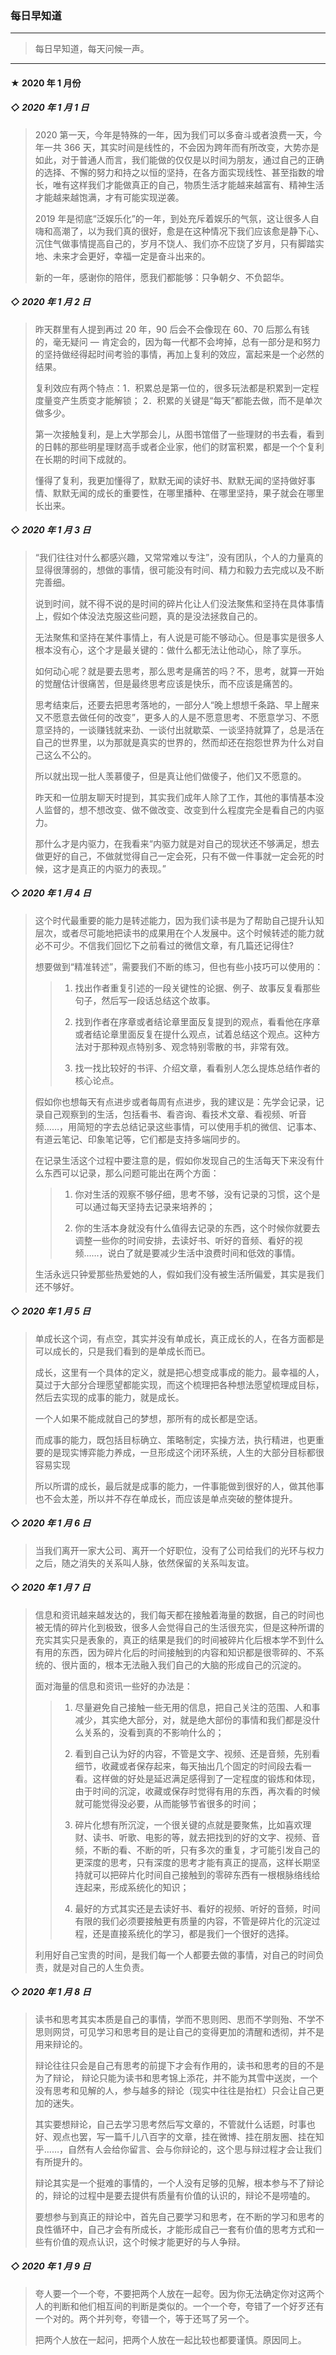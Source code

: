 ### 每日早知道

---
> 每日早知道，每天问候一声。
---

#### ★ 2020 年 1 月份

##### ◇ 2020 年 1 月 1 日

> 2020 第一天，今年是特殊的一年，因为我们可以多奋斗或者浪费一天，今年一共 366 天，其实时间是线性的，不会因为跨年而有所改变，大势亦是如此，对于普通人而言，我们能做的仅仅是以时间为朋友，通过自己的正确的选择、不懈的努力和持之以恒的坚持，在各方面实现线性、甚至指数的增长，唯有这样我们才能做真正的自己，物质生活才能越来越富有、精神生活才能越来越饱满，才有可能实现逆袭。
>
> 2019 年是彻底“泛娱乐化”的一年，到处充斥着娱乐的气氛，这让很多人自嗨和高潮了，以为我们真的很好，愈是在这种情况下我们应该愈是静下心、沉住气做事情提高自己的，岁月不饶人、我们亦不应饶了岁月，只有脚踏实地、未来才会更好，幸福一定是奋斗出来的。
>
> 新的一年，感谢你的陪伴，愿我们都能够：只争朝夕、不负韶华。


##### ◇ 2020 年 1 月 2 日
> 昨天群里有人提到再过 20 年，90 后会不会像现在 60、70 后那么有钱的，毫无疑问 — 肯定会的，因为每一代都不会垮掉，总有一部分是和努力的坚持做经得起时间考验的事情，再加上复利的效应，富起来是一个必然的结果。
>
> 复利效应有两个特点：1．积累总是第一位的，很多玩法都是积累到一定程度量变产生质变才能解锁； 2．积累的关键是“每天”都能去做，而不是单次做多少。
>
> 第一次接触复利，是上大学那会儿，从图书馆借了一些理财的书去看，看到的日韩的那些明星理财高手或者企业家，他们的财富积累，都是一个个复利在长期的时间下成就的。
>
> 懂得了复利，我更加懂得了，默默无闻的读好书、默默无闻的坚持做好事情、默默无闻的成长的重要性，在哪里播种、在哪里坚持，果子就会在哪里长出来。

##### ◇ 2020 年 1 月 3 日
> “我们往往对什么都感兴趣，又常常难以专注”，没有团队，个人的力量真的显得很薄弱的，想做的事情，很可能没有时间、精力和毅力去完成以及不断完善细。
>
> 说到时间，就不得不说的是时间的碎片化让人们没法聚焦和坚持在具体事情上，假如个体没法克服这些问题，真的是没法拯救自己的。
>
> 无法聚焦和坚持在某件事情上，有人说是可能不够动心。但是事实是很多人根本没有心，这个才是最关键的：做什么都无法让他动心，除了享乐。
>
> 如何动心呢？就是要去思考，那么思考是痛苦的吗？不，思考，就算一开始的觉醒估计很痛苦，但是最终思考应该是快乐，而不应该是痛苦的。
>
> 思考结束后，还要去把思考落地的，一部分人“晚上想想千条路、早上醒来又不愿意去做任何的改变”，更多人的人是不愿意思考、不愿意学习、不愿意坚持的，一谈赚钱就来劲、一谈付出就歇菜、一谈坚持就算了，总是活在自己的世界里，以为那就是真实的世界的，然而却还在抱怨世界为什么对自己这么不公的。
>
> 所以就出现一批人羡慕傻子，但是真让他们做傻子，他们又不愿意的。
>
> 昨天和一位朋友聊天时提到，其实我们成年人除了工作，其他的事情基本没人监督的，想不想改变、做不做改变、改变到什么程度完全是看自己的内驱力。
>
> 那什么才是内驱力，在我看来“内驱力就是对自己的现状还不够满足，想去做更好的自己，不做就觉得自己一定会死，只有不做一件事就一定会死的时候，这才是真正的内驱力的表现。”

##### ◇ 2020 年 1 月 4 日
> 这个时代最重要的能力是转述能力，因为我们读书是为了帮助自己提升认知层次，或者尽可能地把读书的成果用在个人发展中。这个时候转述的能力就必不可少。不信我们回忆下之前看过的微信文章，有几篇还记得住?
>
> 想要做到“精准转述”，需要我们不断的练习，但也有些小技巧可以使用的：
>>
>> 1. 找出作者重复引述的一段关键性的论据、例子、故事反复看那些句子，然后写一段话总结这个故事。
>>
>> 2. 找到作者在序章或者结论章里面反复提到的观点，看看他在序章或者结论章里面反复在提什么观点，试着总结这个观点。这种方法对于那种观点特别多、观念特别零散的书，非常有效。
>>
>> 3. 找一找比较好的书评、介绍文章，看看别人怎么提炼总结作者的核心论点。
>
> 假如你也想每天有点进步或者每周有点进步，我的建议是：先学会记录，记录自己观察到的生活，包括看书、看咨询、看技术文章、看视频、听音频……，用简短的字去总结记录这些事情，可以使用手机的微信、记事本、有道云笔记、印象笔记等，它们都是支持多端同步的。
>
> 在记录生活这个过程中要注意的是，假如你发现自己的生活每天下来没有什么东西可以记录，那么问题可能出在两个方面：
>>
>> 1. 你对生活的观察不够仔细，思考不够，没有记录的习惯，这个是可以通过每天坚持去记录来培养的；
>>
>> 2. 你的生活本身就没有什么值得去记录的东西，这个时候你就要去调整一些你的时间安排，去读好书、听好的音频、看好的视频……，说白了就是要减少生活中浪费时间和低效的事情。
>
> 生活永远只钟爱那些热爱她的人，假如我们没有被生活所偏爱，其实是我们还不够好。

##### ◇ 2020 年 1 月 5 日
> 单成长这个词，有点空，其实并没有单成长，真正成长的人，在各方面都是可以成长的，只是我们看到的是单成长而已。
>
> 成长，这里有一个具体的定义，就是把心想变成事成的能力。最幸福的人，莫过于大部分合理愿望都能实现，而这个梳理把各种想法愿望梳理成目标，然后去实现的成事的能力，就是成长。
>
> 一个人如果不能成就自己的梦想，那所有的成长都是空话。
>
> 而成事的能力，既包括目标确立、策略制定，实操方法，执行精进，也更重要的是现实博弈能力养成，一旦形成这个闭环系统，人生的大部分目标都很容易实现
>
> 所以所谓的成长，最后就是成事的能力，一件事能做到很好的人，做其他事也不会太差，所以并不存在单成长，而应该是单点突破的整体提升。

##### ◇ 2020 年 1 月 6 日
> 当我们离开一家大公司、离开一个好职位，没有了公司给我们的光环与权力之后，随之消失的关系叫人脉，依然保留的关系叫友谊。 ​​​​

##### ◇ 2020 年 1 月 7 日
> 信息和资讯越来越发达的，我们每天都在接触着海量的数据，自己的时间也被无情的碎片化到极致，很多人会觉得自己的生活很充实，但是这种所谓的充实其实只是表象的，真正的结果是我们的时间被碎片化后根本学不到什么有用的东西，因为碎片化后的时间接触到的内容和知识都是很零碎的、不系统的、很片面的，根本无法融入我们自己的大脑的形成自己的沉淀的。
>
> 面对海量的信息和资讯一些好的办法是：
>>
>> 1. 尽量避免自己接触一些无用的信息，把自己关注的范围、人和事减少，其实绝大部分，对，就是绝大部份的事情和我们都是没什么关系的，没看到真的不影响什么的；
>>
>> 2. 看到自己认为好的内容，不管是文字、视频、还是音频，先别看细节，收藏或者保存起来，每天抽出几个固定的时间段去看一看。这样做的好处是延迟满足感得到了一定程度的锻炼和体现，由于时间的沉淀，收藏或保存时觉得有用的东西，再次看的时候就可能觉得没必要，从而能够节省很多的时间；
>>
>> 3. 碎片化想有所沉淀，一个很关键的点就是要聚焦，比如喜欢理财、读书、听歌、电影的等，就去把找到的好的文字、视频、音频，不断的看、不断的听，只有多次的重复，才可能引发自己的更深度的思考，只有深度的思考才能有真正的提高，这样长期坚持就可以把碎片化时间自己接触到的零碎东西有一根根脉络线给连起来，形成系统化的知识；
>>
>> 4. 最好的方式其实还是去读好书、看好的视频、听好的音频，时间有限的我们必须要接触更有质量的内容，不管是碎片化的沉淀过程，还是直接系统化的学习，都是我们一个很好的选择。
>
> 利用好自己宝贵的时间，是我们每一个人都要去做的事情，对自己的时间负责，就是对自己的人生负责。

##### ◇ 2020 年 1 月 8 日
> 读书和思考其实本质是自己的事情，学而不思则罔、思而不学则殆、不学不思则网贷，可见学习和思考目的是让自己的变得更加的清醒和透彻，并不是用来辩论的。
>
> 辩论往往只会是自己有思考的前提下才会有作用的，读书和思考的目的不是为了辩论， 辩论只能为读书和思考锦上添花，并不能为其雪中送炭，一个没有思考和见解的人，参与越多的辩论（现实中往往是抬杠）只会让自己更加的迷失。
>
> 其实要想辩论，自己去学习思考然后写文章的，不管就什么话题，时事也好、观点也罢，写一篇千儿八百字的文章，挂在微博、挂在朋友圈、挂在知乎……，自然有人会给你留言、会与你辩论的，这个思与辩过程才会让我们有所提升的。
>
> 辩论其实是一个挺难的事情的，一个人没有足够的见解，根本参与不了辩论的，辩论的过程中是要去提供有质量有价值的认识的，辩论不是唠嗑的。
>
> 要想参与到真正的辩论中，首先自己要学习和思考，在不断的学习和思考的良性循环中，自己才会有所成长，才能形成自己一套有价值的思考方式和一些有价值的观点认识，这个时候才能更好的与人争辩。

##### ◇ 2020 年 1 月 9 日
> 夸人要一个一个夸，不要把两个人放在一起夸。因为你无法确定你对这两个人的判断和他们相互间的判断是类似的。一个一个夸，夸错了一个好歹还有一个对的。两个并列夸，夸错一个，等于还骂了另一个。
>
> 把两个人放在一起问，把两个人放在一起比较也都要谨慎。原因同上。 ​​​
